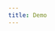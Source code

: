 ```yaml
---
title: Demo
---
```


<iframe style="border: 0; height: calc(100vh - 320px); width: 100%" src="//localhost:6006/?path=/story/timeline--basic"></iframe>

